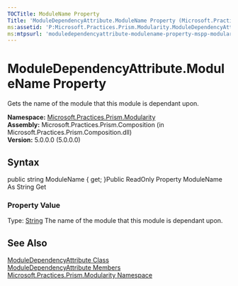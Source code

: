 ```yaml
---
TOCTitle: ModuleName Property
Title: 'ModuleDependencyAttribute.ModuleName Property (Microsoft.Practices.Prism.Modularity)'
ms:assetid: 'P:Microsoft.Practices.Prism.Modularity.ModuleDependencyAttribute.ModuleName'
ms:mtpsurl: 'moduledependencyattribute-modulename-property-mspp-modularity.md'
---
```


# ModuleDependencyAttribute.ModuleName Property

Gets the name of the module that this module is dependant upon.

**Namespace:** [Microsoft.Practices.Prism.Modularity](https://msdn.microsoft.com/library/microsoft.practices.prism.modularity)
**Assembly:** Microsoft.Practices.Prism.Composition (in Microsoft.Practices.Prism.Composition.dll)  
**Version:** 5.0.0.0 (5.0.0.0)

## Syntax
public string ModuleName { get; }Public ReadOnly Property ModuleName As String Get
### Property Value

Type: [String](http://msdn.microsoft.com/en-us/library/s1wwdcbf)
The name of the module that this module is dependant upon.

## See Also
[ModuleDependencyAttribute Class](https://msdn.microsoft.com/library/microsoft.practices.prism.modularity.moduledependencyattribute)  
[ModuleDependencyAttribute Members](https://msdn.microsoft.com/allmembers.t:microsoft.practices.prism.modularity.moduledependencyattribute)  
[Microsoft.Practices.Prism.Modularity Namespace](https://msdn.microsoft.com/library/microsoft.practices.prism.modularity)  